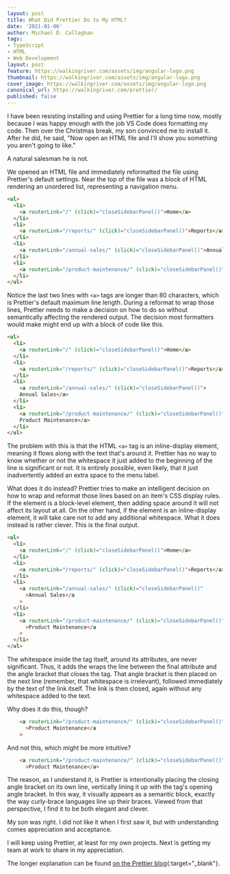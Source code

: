```yaml
---
layout: post
title: What Did Prettier Do to My HTML?
date: '2021-01-06'
author: Michael D. Callaghan
tags: 
- TypeScript
- HTML
- Web Development
layout: post
feature: https://walkingriver.com/assets/img/angular-logo.png
thumbnail: https://walkingriver.com/assets/img/angular-logo.png
cover_image: https://walkingriver.com/assets/img/angular-logo.png
canonical_url: https://walkingriver.com/prettier/
published: false
---
```


I have been resisting installing and using Prettier for a long time now, mostly because I was happy enough with the job VS Code does formatting my code. Then over the Christmas break, my son convinced me to install it. After he did, he said, "Now open an HTML file and I'll show you something you aren't going to like."

<!--more-->

A natural salesman he is not. 

We opened an HTML file and immediately reformatted the file using Prettier's default settings. Near the top of the file was a block of HTML rendering an unordered list, representing a navigation menu.

```html
<ul>
  <li>
    <a routerLink="/" (click)="closeSidebarPanel()">Home</a>
  </li>
  <li>
    <a routerLink="/reports/" (click)="closeSidebarPanel()">Reports</a>
  </li>
  <li>
    <a routerLink="/annual-sales/" (click)="closeSidebarPanel()">Annual Sales</a>
  </li>
  <li>
    <a routerLink="/product-maintenance/" (click)="closeSidebarPanel()">Product Maintenance</a>
  </li>
</ul>
```

Notice the last two lines with `<a>` tags are longer than 80 characters, which is Prettier's default maximum line length. During a reformat to wrap those lines, Prettier needs to make a decision on how to do so without semantically affecting the rendered output. The decision most formatters would make might end up with a block of code like this.


```html
<ul>
  <li>
    <a routerLink="/" (click)="closeSidebarPanel()">Home</a>
  </li>
  <li>
    <a routerLink="/reports/" (click)="closeSidebarPanel()">Reports</a>
  </li>
  <li>
    <a routerLink="/annual-sales/" (click)="closeSidebarPanel()">
    Annual Sales</a>
  </li>
  <li>
    <a routerLink="/product-maintenance/" (click)="closeSidebarPanel()">
    Product Maintenance</a>
  </li>
</ul>
```

The problem with this is that the HTML `<a>` tag is an inline-display element, meaning it flows along with the text that's around it. Prettier has no way to know whether or not the whitespace it just added to the beginning of the line is significant or not. It is entirely possible, even likely, that it just inadvertently added an extra space to the menu label.

What does it do instead? Prettier tries to make an intelligent decision on how to wrap and reformat those lines based on an item's CSS display rules. If the element is a block-level element, then adding space around it will not affect its layout at all. On the other hand, if the element is an inline-display element, it will take care not to add any additional whitespace. What it does instead is rather clever. This is the final output.

```html
<ul>
  <li>
    <a routerLink="/" (click)="closeSidebarPanel()">Home</a>
  </li>
  <li>
    <a routerLink="/reports/" (click)="closeSidebarPanel()">Reports</a>
  </li>
  <li>
    <a routerLink="/annual-sales/" (click)="closeSidebarPanel()"
      >Annual Sales</a
    >
  </li>
  <li>
    <a routerLink="/product-maintenance/" (click)="closeSidebarPanel()"
      >Product Maintenance</a
    >
  </li>
</ul>
```

The whitespace inside the tag itself, around its attributes, are never significant. Thus, it adds the wraps the line between the final attribute and the angle bracket that closes the tag. That angle bracket is then placed on the next line (remember, that whitespace is irrelevant), followed immediately by the text of the link itself. The link is then closed, again without any whitespace added to the text.

Why does it do this, though?
```html
    <a routerLink="/product-maintenance/" (click)="closeSidebarPanel()"
      >Product Maintenance</a
    >
```

And not this, which might be more intuitive?
```html
    <a routerLink="/product-maintenance/" (click)="closeSidebarPanel()"
      >Product Maintenance</a>
```

The reason, as I understand it, is Prettier is intentionally placing the closing angle bracket on its own line, vertically lining it up with the tag's opening angle bracket. In this way, it visually appears as a semantic block, exactly the way curly-brace languages line up their braces. Viewed from that perspective, I find it to be both elegant and clever.

My son was right. I did not like it when I first saw it, but with understanding comes appreciation and acceptance. 

I will keep using Prettier, at least for my own projects. Next is getting my team at work to share in my appreciation.

The longer explanation can be found [on the Prettier blog](https://prettier.io/blog/2018/11/07/1.15.0.html){:target="_blank"}.
